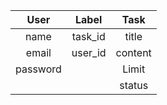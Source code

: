 | User | Label | Task |
| :---: | :---: | :---: |
| name | task_id | title |
|email | user_id | content |
|password |      | Limit |
|      |         | status |
